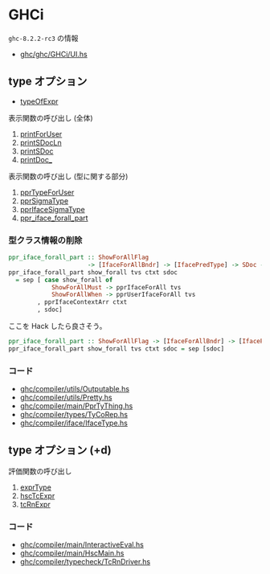 # GHCi

`ghc-8.2.2-rc3` の情報

- [ghc/ghc/GHCi/UI.hs](https://github.com/ghc/ghc/blob/ghc-8.2.2-rc3/ghc/GHCi/UI.hs)

## type オプション

- [typeOfExpr](https://github.com/ghc/ghc/blob/ghc-8.2.2-rc3/ghc/GHCi/UI.hs#L1849)

表示関数の呼び出し (全体)

1. [printForUser](https://github.com/ghc/ghc/blob/ghc-8.2.2-rc3/compiler/utils/Outputable.hs#L449)
1. [printSDocLn](https://github.com/ghc/ghc/blob/ghc-8.2.2-rc3/compiler/utils/Outputable.hs#L445)
1. [printSDoc](https://github.com/ghc/ghc/blob/ghc-8.2.2-rc3/compiler/utils/Outputable.hs#L434)
1. [printDoc\_](https://github.com/ghc/ghc/blob/ghc-8.2.2-rc3/compiler/utils/Pretty.hs#L983)

表示関数の呼び出し (型に関する部分)

1. [pprTypeForUser](https://github.com/ghc/ghc/blob/ghc-8.2.2-rc3/compiler/main/PprTyThing.hs#L155)
1. [pprSigmaType](https://github.com/ghc/ghc/blob/ghc-8.2.2-rc3/compiler/types/TyCoRep.hs#L2488)
1. [pprIfaceSigmaType](https://github.com/ghc/ghc/blob/ghc-8.2.2-rc3/compiler/iface/IfaceType.hs#L897)
1. [ppr\_iface\_forall\_part](https://github.com/ghc/ghc/blob/ghc-8.2.2-rc3/compiler/iface/IfaceType.hs#L838)

### 型クラス情報の削除

```haskell
ppr_iface_forall_part :: ShowForAllFlag
                      -> [IfaceForAllBndr] -> [IfacePredType] -> SDoc -> SDoc
ppr_iface_forall_part show_forall tvs ctxt sdoc
  = sep [ case show_forall of
            ShowForAllMust -> pprIfaceForAll tvs
            ShowForAllWhen -> pprUserIfaceForAll tvs
        , pprIfaceContextArr ctxt
        , sdoc]
```

ここを Hack したら良さそう。

```haskell
ppr_iface_forall_part :: ShowForAllFlag -> [IfaceForAllBndr] -> [IfacePredType] -> SDoc -> SDoc
ppr_iface_forall_part show_forall tvs ctxt sdoc = sep [sdoc]
```

### コード

- [ghc/compiler/utils/Outputable.hs](https://github.com/ghc/ghc/blob/ghc-8.2.2-rc3/compiler/utils/Outputable.hs)
- [ghc/compiler/utils/Pretty.hs](https://github.com/ghc/ghc/blob/ghc-8.2.2-rc3/compiler/utils/Pretty.hs)
- [ghc/compiler/main/PprTyThing.hs](https://github.com/ghc/ghc/blob/ghc-8.2.2-rc3/compiler/main/PprTyThing.hs)
- [ghc/compiler/types/TyCoRep.hs](https://github.com/ghc/ghc/blob/ghc-8.2.2-rc3/compiler/types/TyCoRep.hs)
- [ghc/compiler/iface/IfaceType.hs](https://github.com/ghc/ghc/blob/ghc-8.2.2-rc3/compiler/iface/IfaceType.hs)

## type オプション (+d)

評価関数の呼び出し

1. [exprType](https://github.com/ghc/ghc/blob/ghc-8.2.2-rc3/compiler/main/InteractiveEval.hs#L825)
1. [hscTcExpr](https://github.com/ghc/ghc/blob/ghc-8.2.2-rc3/compiler/main/HscMain.hs#L1668)
1. [tcRnExpr](https://github.com/ghc/ghc/blob/ghc-8.2.2-rc3/compiler/typecheck/TcRnDriver.hs#L2159)

### コード

- [ghc/compiler/main/InteractiveEval.hs](https://github.com/ghc/ghc/blob/ghc-8.2.2-rc3/compiler/main/InteractiveEval.hs)
- [ghc/compiler/main/HscMain.hs](https://github.com/ghc/ghc/blob/ghc-8.2.2-rc3/compiler/main/HscMain.hs)
- [ghc/compiler/typecheck/TcRnDriver.hs](https://github.com/ghc/ghc/blob/ghc-8.2.2-rc3/compiler/typecheck/TcRnDriver.hs)



